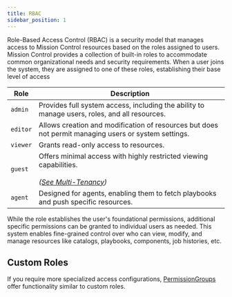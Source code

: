 ```yaml
---
title: RBAC
sidebar_position: 1
---
```


Role-Based Access Control (RBAC) is a security model that manages access to Mission Control resources based on the roles assigned to users.
Mission Control provides a collection of built-in roles to accommodate common organizational needs and security requirements.
When a user joins the system, they are assigned to one of these roles, establishing their base level of access

| Role     | Description                                                                                                           |
| -------- | --------------------------------------------------------------------------------------------------------------------- |
| `admin`  | Provides full system access, including the ability to manage users, roles, and all resources.                         |
| `editor` | Allows creation and modification of resources but does not permit managing users or system settings.                  |
| `viewer` | Grants read-only access to resources.                                                                                 |
| `guest`  | Offers minimal access with highly restricted viewing capabilities.<br></br> _([See Multi-Tenancy](multi-tenancy.md))_ |
| `agent`  | Designed for agents, enabling them to fetch playbooks and push specific resources.                                    |

While the role establishes the user's foundational permissions, additional specific permissions can be granted to individual users as needed.
This system enables fine-grained control over who can view, modify, and manage resources like catalogs, playbooks, components, job histories, etc.

## Custom Roles

If you require more specialized access configurations, [PermissionGroups](../index.mdx#permission-groups) offer functionality similar to custom roles. 

